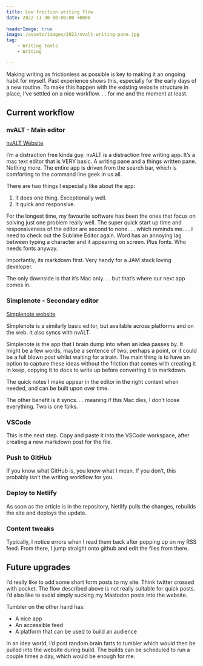 ```yaml
---
title: Low friction writing flow
date: 2022-11-30 00:00:00 +0000
 
headerImage: true
image: /assets/images/2022/nvalt-writing-pane.jpg
tag:
    - Writing Tools
    - Writing

---
```


Making writing as frictionless as possible is key to making it an ongoing habit for myself. Past experience shows this, especially for the early days of a new routine. To make this happen with the existing website structure in place, I’ve settled on a nice workflow. . . for me and the moment at least.

## Current workflow

### nvALT - Main editor
[nvALT Website](https://brettterpstra.com/projects/nvalt/)

I’m a distraction free kinda guy. nvALT is a distraction free writing app. It’s a mac text editor that is VERY basic. A writing pane and a things written pane. Nothing more. The entire app is driven from the search bar, which is comforting to the command line geek in us all.

There are two things I especially like about the app:

1. It does one thing. Exceptionally well.
2. It quick and responsive.

For the longest time, my favourite software has been the ones that focus on solving just one problem really well. The super quick start up time and responsiveness of the editor are second to none. . . which reminds me. . . I need to check out the Sublime Editor again. Word has an annoying lag between typing a character and it appearing on screen. Plus fonts. Who needs fonts anyway.

Importantly, its markdown first. Very handy for a JAM stack loving developer.

The only downside is that it’s Mac only. . . but that’s where our next app comes in.

### Simplenote - Secondary editor
[Simplenote website](https://simplenote.com/)

Simplenote is a similarly basic editor, but available across platforms and on the web. It also syncs with nvALT.

Simplenote is the app that I brain dump into when an idea passes by. It might be a few words, maybe a sentence of two, perhaps a point, or it could be a full blown post whilst waiting for a train. The main thing is to have an option to capture these ideas without the friction that comes with creating it in keep, copying it to docs to write up before converting it to markdown.

The quick notes I make appear in the editor in the right context when needed, and can be built upon over time.

The other benefit is it syncs. . . meaning if this Mac dies, I don’t loose everything. Two is one folks.

### VSCode

This is the next step. Copy and paste it into the VSCode workspace, after creating a new markdown post for the file.

### Push to GitHub
If you know what GitHub is, you know what I mean. If you don’t, this probably isn’t the writing workflow for you.

### Deploy to Netlify
As soon as the article is in the repository, Netlify pulls the changes, rebuilds the site and deploys the update.

### Content tweaks
Typically, I notice errors when I read them back after popping up on my RSS feed. From there, I jump straight onto github and edit the files from there.

## Future upgrades
I’d really like to add some short form posts to my site. Think twitter crossed with pocket. The flow described above is not really suitable for quick posts. I’d also like to avoid simply sucking my Mastodon posts into the website.

Tumbler on the other hand has:

- A nice app
- An accessible feed
- A platform that can be used to build an audience

In an idea world, I’d post random brain farts to tumbler which would then be pulled into the website during build. The builds can be scheduled to run a couple times a day, which would be enough for me.
